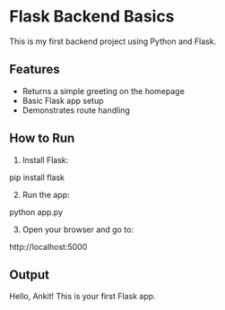 # Flask Backend Basics

This is my first backend project using Python and Flask.

## Features
- Returns a simple greeting on the homepage
- Basic Flask app setup
- Demonstrates route handling

## How to Run
1. Install Flask:

 pip install flask

2. Run the app:

python app.py

3. Open your browser and go to:

http://localhost:5000

## Output

Hello, Ankit! This is your first Flask app.  
